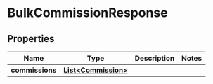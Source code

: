 # BulkCommissionResponse

## Properties

 Name            | Type                                        | Description | Notes 
-----------------|---------------------------------------------|-------------|-------
 **commissions** | [**List&lt;Commission&gt;**](Commission.md) |             | 



